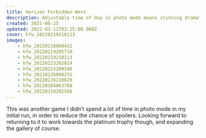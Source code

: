 ```yaml
---
title: Horizon Forbidden West
description: Adjustable time of day in photo mode means stunning dramatic skies in every&nbsp;shot!
created: 2021-06-25
updated: 2022-03-11T03:25:08.000Z
cover: hfw_20220219210113
images:
    - hfw_20220218060432
    - hfw_20220219205710
    - hfw_20220219210113
    - hfw_20220223202014
    - hfw_20220223200246
    - hfw_20220226000255
    - hfw_20220226210829
    - hfw_20220304063708
    - hfw_20220310202508
---
```


This was another game I didn’t spend a lot of time in photo mode in my initial run, in order to reduce the chance of spoilers. Looking forward to returning to it to work towards the platinum trophy though, and expanding the gallery of course.
